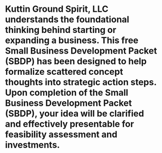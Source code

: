 # Kuttin Ground Spirit, LLC understands the foundational thinking behind starting or expanding a business. This free Small Business Development Packet (SBDP) has been designed to help formalize scattered concept thoughts into strategic action steps. Upon completion of the Small Business Development Packet (SBDP), your idea will be clarified and effectively presentable for feasibility assessment and investments.
